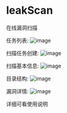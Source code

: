 leakScan
========

在线漏洞扫描

任务列表:
![image](https://github.com/Skycrab/leakScan/tree/master/screenshot/task.png)

扫描任务创建:
![image](https://github.com/Skycrab/leakScan/tree/master/screenshot/create.jpg)

扫描基本信息:
![image](https://github.com/Skycrab/leakScan/tree/master/screenshot/datail.png)

目录结构:
![image](https://github.com/Skycrab/leakScan/tree/master/screenshot/tree.png)

漏洞详情:
![image](https://github.com/Skycrab/leakScan/tree/master/screenshot/vul.png)

详细可看使用说明
